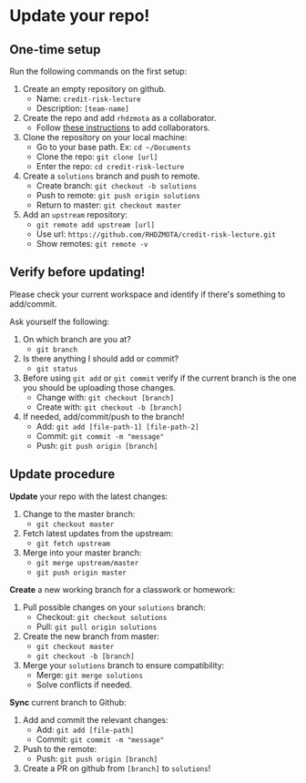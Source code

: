# Update your repo!

## One-time setup

Run the following commands on the first setup:

1. Create an empty repository on github.
    * Name: `credit-risk-lecture`
    * Description: `[team-name]`
1. Create the repo and add `rhdzmota` as a collaborator.
    * Follow [these instructions](https://help.github.com/en/github/setting-up-and-managing-your-github-user-account/inviting-collaborators-to-a-personal-repository) to add collaborators. 
1. Clone the repository on your local machine:
    * Go to your base path. Ex: `cd ~/Documents`
    * Clone the repo: `git clone [url]`
    * Enter the repo: `cd credit-risk-lecture`
1. Create a `solutions` branch and push to remote.
    * Create branch: `git checkout -b solutions`
    * Push to remote: `git push origin solutions`
    * Return to master: `git checkout master`
1. Add an `upstream` repository:
    * `git remote add upstream [url]`
    * Use url: `https://github.com/RHDZMOTA/credit-risk-lecture.git`
    * Show remotes: `git remote -v`

## Verify before updating!

Please check your current workspace and identify if there's something to add/commit. 

Ask yourself the following: 

1. On which branch are you at? 
    * `git branch`
1. Is there anything I should add or commit?
    * `git status`
1. Before using `git add` or `git commit` verify if the current branch is the one you should be uploading those changes.
    * Change with: `git checkout [branch]`
    * Create with: `git checkout -b [branch]`
1. If needed, add/commit/push to the branch!
    * Add: `git add [file-path-1] [file-path-2]`
    * Commit: `git commit -m "message"`
    * Push: `git push origin [branch]`
    
## Update procedure

**Update** your repo with the latest changes: 

1. Change to the master branch: 
    * `git checkout master`
1. Fetch latest updates from the upstream:
    * `git fetch upstream`
1. Merge into your master branch: 
    * `git merge upstream/master`
    * `git push origin master`
    
**Create** a new working branch for a classwork or homework: 

1. Pull possible changes on your `solutions` branch:
    * Checkout: `git checkout solutions`
    * Pull: `git pull origin solutions`
1. Create the new branch from master: 
    * `git checkout master`
    * `git checkout -b [branch]`
1. Merge your `solutions` branch to ensure compatibility:
    * Merge: `git merge solutions`
    * Solve conflicts if needed.

**Sync** current branch to Github:

1. Add and commit the relevant changes: 
    * Add: `git add [file-path]`
    * Commit: `git commit -m "message"`
1. Push to the remote:
    * Push: `git push origin [branch]`
1. Create a PR on github from `[branch]` to `solutions`!
